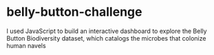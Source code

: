 # belly-button-challenge
I used JavaScript to build an interactive dashboard to explore the Belly Button Biodiversity dataset, which catalogs the microbes that colonize human navels
